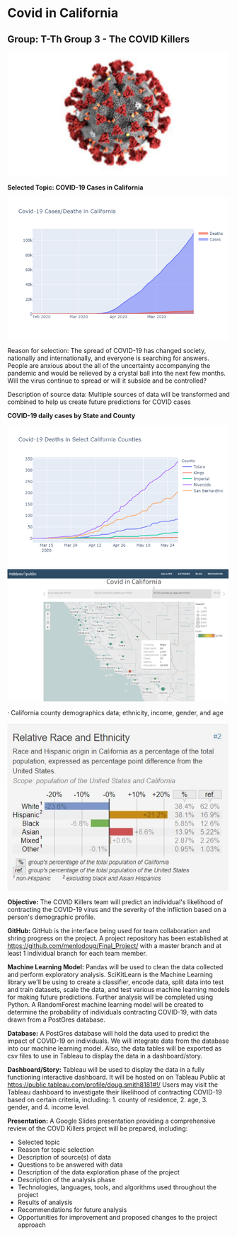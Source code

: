 # Covid in California

## Group: T-Th Group 3 - The COVID Killers

<img src="covid19.jpg" width="500" >

**Selected Topic: COVID-19 Cases in California**

<img src="daily_ca.png" width="500" >

Reason for selection: The spread of COVID-19 has changed society, nationally and internationally, and everyone is searching for answers. People are anxious about the all of the uncertainty accompanying the pandemic and  would be relieved by a crystal ball into the next few months.  Will the virus continue to spread or will it subside and be controlled?

Description of source data: Multiple sources of data will be transformed and combined to help us create future predictions for COVID cases

**COVID-19 daily cases by State and County**

<img src="ca_counties.png" width="500" >

<img src="covid.png" width="500" >

·    California county demographics data; ethnicity, income, gender, and age 

<img src="CA_demographics.JPG" width="500" >


**Objective:** 
The COVID Killers team will predict an individual's likelihood of contracting the COVID-19 virus and the severity of the infliction based on a person's demographic profile.

**GitHub:** 
GitHub is the interface being used for team collaboration and shring progress on the project.  A project repository has been established at https://github.com/menlodoug/Final_Project/  with a master branch and at least 1 individual branch for each team member.

**Machine Learning Model:**
Pandas will be used to clean the data collected and perform exploratory analysis.  SciKitLearn is the Machine Learning library we'll be using to create a classifier, encode data, split data into test and train datasets, scale the data, and test various machine learning models for making future predictions.  Further analysis will be completed using Python.  A RandomForest machine learning model will be created to determine the probability of individuals contracting COVID-19, with data drawn from a PostGres database.

**Database:**
A PostGres database will hold the data used to predict the impact of COVID-19 on individuals.  We will integrate data from the database into our machine learning model.  Also, the data tables will be exported as csv files to use in Tableau to display the data in a dashboard/story.

**Dashboard/Story:**
Tableau will be used to display the data in a fully functioning interactive dashboard.  It will be hosted on on Tableau Public at https://public.tableau.com/profile/doug.smith8181#!/  Users may visit the Tableau dashboard to investigate their likelihood of contracting COVID-19 based on certain criteria, including: 1. county of residence, 2. age, 3. gender,  and 4. income level.

**Presentation:**
A Google Slides presentation providing a comprehensive review of the COVD Killers project will be prepared, including:

* Selected topic
* Reason for topic selection
* Description of source(s) of data
* Questions to be answered with data
* Description of the data exploration phase of the project
* Description of the analysis phase
* Technologies, languages, tools, and algorithms used throughout the project
* Results of analysis
* Recommendations for future analysis
* Opportunities for improvement and proposed changes to the project approach


